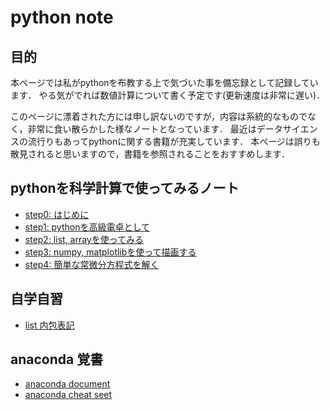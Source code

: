 # python note

## 目的
本ページでは私がpythonを布教する上で気づいた事を備忘録として記録しています．
やる気がでれば数値計算について書く予定です(更新速度は非常に遅い)．

このページに漂着された方には申し訳ないのですが，内容は系統的なものでなく，非常に食い散らかした様なノートとなっています．
最近はデータサイエンスの流行りもあってpythonに関する書籍が充実しています．
本ページは誤りも散見されると思いますので，書籍を参照されることをおすすめします．

## pythonを科学計算で使ってみるノート

* [step0: はじめに](http://nbviewer.jupyter.org/github/hanada-yasutaka/private-notes/blob/master/pythonstep/step0.ipynb#)
* [step1: pythonを高級電卓として](http://nbviewer.jupyter.org/github/hanada-yasutaka/private-notes/blob/master/pythonstep/step1.ipynb#)
* [step2: list, arrayを使ってみる](http://nbviewer.jupyter.org/github/hanada-yasutaka/private-notes/blob/master/pythonstep/step2.ipynb#)
* [step3: numpy, matplotlibを使って描画する](http://nbviewer.jupyter.org/github/hanada-yasutaka/private-notes/blob/master/pythonstep/step3.ipynb#)
* [step4: 簡単な常微分方程式を解く](http://nbviewer.jupyter.org/github/hanada-yasutaka/private-notes/blob/master/pythonstep/step4.ipynb#)

## 自学自習
* [list 内包表記](http://nbviewer.jupyter.org/github/hanada-yasutaka/private-notes/blob/master/self-study/list.ipynb#)

## anaconda 覚書

* [anaconda document](https://docs.anaconda.com/anaconda/)
* [anaconda cheat seet](https://conda.io/docs/_downloads/conda-cheatsheet.pdf)
